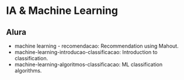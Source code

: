 # IA & Machine Learning


## Alura
* machine learning - recomendacao: Recommendation using Mahout.
* machine-learning-introducao-classificacao: Introduction to classification.
* machine-learning-algoritmos-classificacao: ML classification algorithms.

